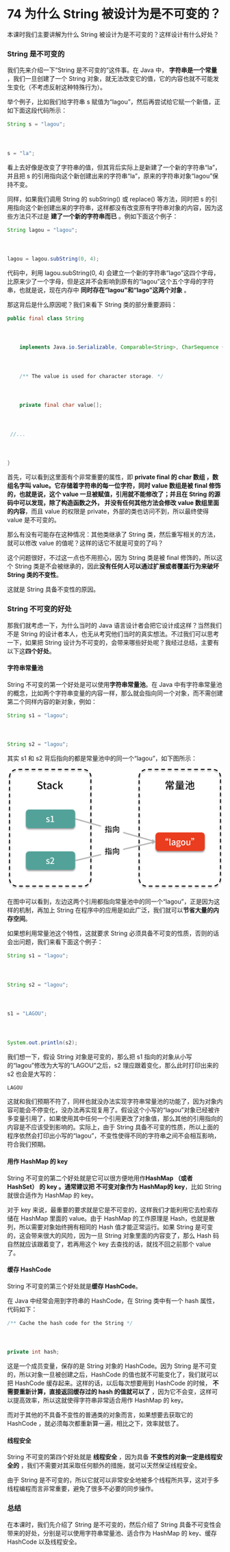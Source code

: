 74 为什么 String 被设计为是不可变的？
========================

本课时我们主要讲解为什么 String 被设计为是不可变的？这样设计有什么好处？

### String 是不可变的

我们先来介绍一下“String 是不可变的”这件事。在 Java 中， **字符串是一个常量** ，我们一旦创建了一个 String 对象，就无法改变它的值，它的内容也就不可能发生变化（不考虑反射这种特殊行为）。

举个例子，比如我们给字符串 s 赋值为“lagou”，然后再尝试给它赋一个新值，正如下面这段代码所示：

```java
String s = "lagou";



s = "la";

```

看上去好像是改变了字符串的值，但其背后实际上是新建了一个新的字符串“la”，并且把 s 的引用指向这个新创建出来的字符串“la”，原来的字符串对象“lagou”保持不变。

同样，如果我们调用 String 的 subString() 或 replace() 等方法，同时把 s 的引用指向这个新创建出来的字符串，这样都没有改变原有字符串对象的内容，因为这些方法只不过是 **建了一个新的字符串而已** 。例如下面这个例子：

```java
String lagou = "lagou";



lagou = lagou.subString(0, 4);

```

代码中，利用 lagou.subString(0, 4) 会建立一个新的字符串“lago”这四个字母，比原来少了一个字母，但是这并不会影响到原有的“lagou”这个五个字母的字符串，也就是说，现在内存中 **同时存在“lagou”和“lago”这两个对象** 。

那这背后是什么原因呢？我们来看下 String 类的部分重要源码：

```java
public final class String



    implements Java.io.Serializable, Comparable<String>, CharSequence {



    /** The value is used for character storage. */



    private final char value[];



 //...



}

```

首先，可以看到这里面有个非常重要的属性，即 **private final 的 char 数组 **，数组名字叫 value。它存储着字符串的每一位字符，同时 value 数组是被 final 修饰的，也就是说，这个 value 一旦被赋值，引用就不能修改了；并且在 String 的源码中可以发现，除了构造函数之外，** 并没有任何其他方法会修改 value 数组里面的内容**，而且 value 的权限是 private，外部的类也访问不到，所以最终使得 value 是不可变的。

那么有没有可能存在这种情况：其他类继承了 String 类，然后重写相关的方法，就可以修改 value 的值呢？这样的话它不就是可变的了吗？

这个问题很好，不过这一点也不用担心，因为 String 类是被 final 修饰的，所以这个 String 类是不会被继承的，因此**没有任何人可以通过扩展或者覆盖行为来破坏 String 类的不变性**。

这就是 String 具备不变性的原因。

### String 不可变的好处

那我们就考虑一下，为什么当时的 Java 语言设计者会把它设计成这样？当然我们不是 String 的设计者本人，也无从考究他们当时的真实想法。不过我们可以思考一下，如果把 String 设计为不可变的，会带来哪些好处呢？我经过总结，主要有以下这**四个好处**。

#### 字符串常量池

String 不可变的第一个好处是可以使用**字符串常量池**。在 Java 中有字符串常量池的概念，比如两个字符串变量的内容一样，那么就会指向同一个对象，而不需创建第二个同样内容的新对象，例如：

```java
String s1 = "lagou";



String s2 = "lagou";

```

其实 s1 和 s2 背后指向的都是常量池中的同一个“lagou”，如下图所示：

![并发.png](assets/Ciqah16inuiAShobAAEQTGOzcvs087.png)

在图中可以看到，左边这两个引用都指向常量池中的同一个“lagou”，正是因为这样的机制，再加上 String 在程序中的应用是如此广泛，我们就可以**节省大量的内存空间**。

如果想利用常量池这个特性，这就要求 String 必须具备不可变的性质，否则的话会出问题，我们来看下面这个例子：

```java
String s1 = "lagou";



String s2 = "lagou";



s1 = "LAGOU";



System.out.println(s2);

```

我们想一下，假设 String 对象是可变的，那么把 s1 指向的对象从小写的“lagou”修改为大写的“LAGOU”之后，s2 理应跟着变化，那么此时打印出来的 s2 也会是大写的：

```java
LAGOU

```

这就和我们预期不符了，同样也就没办法实现字符串常量池的功能了，因为对象内容可能会不停变化，没办法再实现复用了。假设这个小写的“lagou”对象已经被许多变量引用了，如果使用其中任何一个引用更改了对象值，那么其他的引用指向的内容是不应该受到影响的。实际上，由于 String 具备不可变的性质，所以上面的程序依然会打印出小写的“lagou”，不变性使得不同的字符串之间不会相互影响，符合我们预期。

#### 用作 HashMap 的 key

String 不可变的第二个好处就是它可以很方便地用作**HashMap （或者 HashSet） 的 key **。通常建议把** 不可变对象作为 HashMap的 key**，比如 String 就很合适作为 HashMap 的 key。

对于 key 来说，最重要的要求就是它是不可变的，这样我们才能利用它去检索存储在 HashMap 里面的 value。由于 HashMap 的工作原理是 Hash，也就是散列，所以需要对象始终拥有相同的 Hash 值才能正常运行。如果 String 是可变的，这会带来很大的风险，因为一旦 String 对象里面的内容变了，那么 Hash 码自然就应该跟着变了，若再用这个 key 去查找的话，就找不回之前那个 value 了。

#### 缓存 HashCode

String 不可变的第三个好处就是**缓存 HashCode**。

在 Java 中经常会用到字符串的 HashCode，在 String 类中有一个 hash 属性，代码如下：

```java
/** Cache the hash code for the String */



private int hash;

```

这是一个成员变量，保存的是 String 对象的 HashCode。因为 String 是不可变的，所以对象一旦被创建之后，HashCode 的值也就不可能变化了，我们就可以把 HashCode 缓存起来。这样的话，以后每次想要用到 HashCode 的时候， **不需要重新计算，直接返回缓存过的 hash 的值就可以了** ，因为它不会变，这样可以提高效率，所以这就使得字符串非常适合用作 HashMap 的 key。

而对于其他的不具备不变性的普通类的对象而言，如果想要去获取它的 HashCode ，就必须每次都重新算一遍，相比之下，效率就低了。

#### 线程安全

String 不可变的第四个好处就是 **线程安全** ，因为具备 **不变性的对象一定是线程安全的** ，我们不需要对其采取任何额外的措施，就可以天然保证线程安全。

由于 String 是不可变的，所以它就可以非常安全地被多个线程所共享，这对于多线程编程而言非常重要，避免了很多不必要的同步操作。

### 总结

在本课时，我们先介绍了 String 是不可变的，然后介绍了 String 具备不可变性会带来的好处，分别是可以使用字符串常量池、适合作为 HashMap 的 key、缓存 HashCode 以及线程安全。
